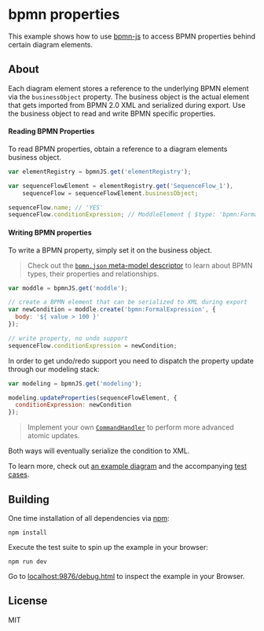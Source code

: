 # bpmn properties

This example shows how to use [bpmn-js](https://github.com/bpmn-io/bpmn-js) to access BPMN properties behind certain diagram elements.


## About

Each diagram element stores a reference to the underlying BPMN element via the `businessObject` property. The business object is the actual element that gets imported from BPMN 2.0 XML and serialized during export. Use the business object to read and write BPMN specific properties.


#### Reading BPMN Properties

To read BPMN properties, obtain a reference to a diagram elements business object.

```javascript
var elementRegistry = bpmnJS.get('elementRegistry');

var sequenceFlowElement = elementRegistry.get('SequenceFlow_1'),
    sequenceFlow = sequenceFlowElement.businessObject;

sequenceFlow.name; // 'YES'
sequenceFlow.conditionExpression; // ModdleElement { $type: 'bpmn:FormalExpression', ... }
```


#### Writing BPMN properties

To write a BPMN property, simply set it on the business object.

> Check out the [`bpmn.json` meta-model descriptor](https://github.com/bpmn-io/bpmn-moddle/blob/main/resources/bpmn/json/bpmn.json) to learn about BPMN types, their properties and relationships.

```javascript
var moddle = bpmnJS.get('moddle');

// create a BPMN element that can be serialized to XML during export
var newCondition = moddle.create('bpmn:FormalExpression', {
  body: '${ value > 100 }'
});

// write property, no undo support
sequenceFlow.conditionExpression = newCondition;
```

In order to get undo/redo support you need to dispatch the property update through our modeling stack:

```javascript
var modeling = bpmnJS.get('modeling');

modeling.updateProperties(sequenceFlowElement, {
  conditionExpression: newCondition
});
```

> Implement your own [`CommandHandler`](https://github.com/bpmn-io/diagram-js/blob/master/lib/command/CommandHandler.js) to perform more advanced atomic updates.

Both ways will eventually serialize the condition to XML.

To learn more, check out [an example diagram](./test/spec/diagram.bpmn) and the accompanying [test cases](./test/spec/BpmnPropertiesSpec.js).


## Building

One time installation of all dependencies via [npm](https://npmjs.org):

```
npm install
```


Execute the test suite to spin up the example in your browser:

```
npm run dev
```

Go to [localhost:9876/debug.html](http://localhost:9876/debug.html) to inspect the example in your Browser.


## License

MIT